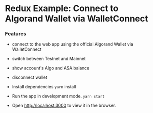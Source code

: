 # Redux Example: Connect to Algorand Wallet via WalletConnect

### Features
- connect to the web app using the official Algorand Wallet via WalletConnect
- switch between Testnet and Mainnet
- show account's Algo and ASA balance
- disconnect wallet


- Install dependencies
`yarn` install

- Run the app in development mode.
`yarn start`

- Open [http://localhost:3000](http://localhost:3000) to view it in the browser.

